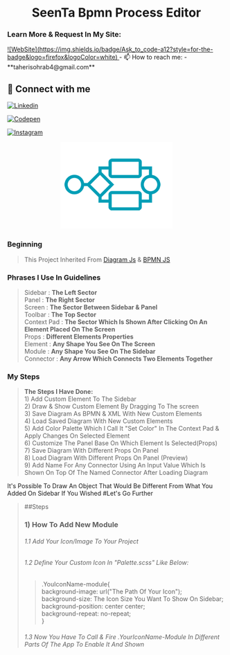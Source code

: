 <h1 align="center">
    SeenTa Bpmn Process Editor
</h1>


<h3>Learn More & Request In My Site:</h3>
<a href="https://asktocode.com">
![WebSite](https://img.shields.io/badge/Ask_to_code-a12?style=for-the-badge&logo=firefox&logoColor=white)
</a>
- 📫 How to reach me: 
  - **taherisohrab4@gmail.com**
    <br>

## 📠 Connect with me

<p align="left">
  <a href="https://www.linkedin.com/in/sohrabtaheri/" target="blank">

![Linkedin](https://img.shields.io/badge/LinkedIn-0077B5?style=for-the-badge&logo=linkedin&logoColor=white)
</a>

  <a href="https://codepen.io/seenta" target="blank">

![Codepen](https://img.shields.io/badge/codepen-purple?style=for-the-badge&logo=codepen&logoColor=white)
</a>

<a href="https://www.instagram.com/asktocode/" target="blank">

![Instagram](https://img.shields.io/badge/Instagram-E4405F?style=for-the-badge&logo=instagram&logoColor=white)
</a>

</p>
<p align="center">
   <img alt="logo" src="./public/icon-process.png" />
</p>


### Beginning
   > This Project Inherited From [Diagram Js](https://github.com/bpmn-io/diagram-js) & [BPMN JS](https://github.com/bpmn-io/bpmn-js)

### Phrases I Use In Guidelines
  > Sidebar : **The Left Sector**
  <br> Panel : **The Right Sector**
  <br> Screen : **The Sector Between Sidebar & Panel**
  <br> Toolbar : **The Top Sector**
  <br> Context Pad : **The Sector Which Is Shown After Clicking On An Element Placed On The Screen**
  <br> Props : **Different Elements Properties**
  <br> Element : **Any Shape You See On The Screen**
  <br> Module : **Any Shape You See On The Sidebar**
  <br> Connector : **Any Arrow Which Connects Two Elements Together**
### My Steps
> **The Steps I Have Done:**
  <br>1) Add Custom Element To The Sidebar
  <br>2) Draw & Show Custom Element By Dragging To The screen
  <br>3) Save Diagram As BPMN & XML With New Custom Elements <br>4) Load Saved Diagram With New Custom Elements
  <br>5) Add Color Palette Which I Call It "Set Color" In The Context Pad & Apply Changes On Selected Element 
  <br>6) Customize The Panel Base On Which Element Is Selected(Props)
  <br>7) Save Diagram With Different Props On Panel
  <br>8) Load Diagram With Different Props On Panel (Preview)
  <br>9) Add Name For Any Connector Using An Input Value Which Is Shown On Top Of The Named Connector After Loading Diagram
  
It's Possible To Draw An Object That Would Be Different From What You Added On Sidebar If You Wished
#Let's Go Further
  > ##Steps
  > ### 1) How To Add New Module
  > ###### 1.1 Add Your Icon/Image To Your Project
  > ###### 1.2 Define Your Custom Icon In "Palette.scss" Like Below:
  >> .YouIconName-module{<br>
  background-image: url("The Path Of Your Icon");<br>
  background-size: The Icon Size You Want To Show On Sidebar;<br>
  background-position: center center;<br>
  background-repeat: no-repeat;<br>
  }
  > ###### 1.3 Now You Have To Call & Fire .YourIconName-Module In Different Parts Of The App To Enable It And Shown  


[//]: # ()
[//]: # ()
[//]: # (<p align="center">)

[//]: # (  <a href="https://github.com/TaheriSohrab/SeenTa-BPMN">)

[//]: # (   <img alt="logo" src="./public/icon-process.png" />)

[//]: # (  </a>)

[//]: # (</p>)

[//]: # ()
[//]: # (<h1 align="center">)

[//]: # (    SeenTa Bpmn Process Editor)

[//]: # (</h1>)

[//]: # ()
[//]: # (<p align="center">)

[//]: # (    <a href="https://github.com/TaheriSohrab/SeenTa-BPMN/blob/main/README.md">English</a> | 中文)

[//]: # (</p>)

[//]: # ()
[//]: # (<p align="center">)

[//]: # (<img alt="GitHub stars" src="https://img.shields.io/github/stars/moon-studio/vite-vue-bpmn-process?style=flat&logo=github" />)

[//]: # (<img alt="GitHub stars" src="https://img.shields.io/github/forks/moon-studio/vite-vue-bpmn-process?style=flat&logo=github" />)

[//]: # (</p>)

[//]: # ()
[//]: # (<p align="center">)

[//]: # (<img src="https://img.shields.io/badge/Vue-3.X-brightgreen" alt="" />)

[//]: # (<img src="https://img.shields.io/badge/Pinia-2.X-brightgreen" alt="" />)

[//]: # (<img src="https://img.shields.io/badge/TypeScript-4.5.4-brightgreen" alt="" />)

[//]: # (<img src="https://img.shields.io/badge/Vite-2.9-brightgreen" alt="" />)

[//]: # (<img src="https://img.shields.io/badge/NaiveUI-2.28-orange" alt="" />)

[//]: # (<img src="https://img.shields.io/badge/Bpmn.js-9.2.2-orange" alt="" />)

[//]: # (</p>)

[//]: # ()
[//]: # ()
[//]: # ()
[//]: # (> 🚀Tips:)

[//]: # (>)

[//]: # (> Diagram.js 最近已经实现了 Type Declares 声明，具体请查看 [Diagram.js]&#40;https://github.com/bpmn-io/diagram-js&#41; 的 **type-declarations** 分支~)

[//]: # (>)

[//]: # (> Bpmn.js 的 Type Declares 声明 目前已经加入到 bpmn-io 团队的任务面板中，但目前处于 **积压状态**。)

[//]: # ()
[//]: # ()
[//]: # ()
[//]: # (## 结构目录)

[//]: # ()
[//]: # (```)

[//]: # (|-- public)

[//]: # (|-- src)

[//]: # (|   |-- additional-functions                       扩展的事件函数方法，包括右键事件等)

[//]: # (|   |-- additional-modules                         bpmn.js 自定义模块（扩展与重写）)

[//]: # (|       |-- AutoPlace)

[//]: # (|       |-- ContextPad)

[//]: # (|       |-- Lint)

[//]: # (|       |-- Palette)

[//]: # (|       |-- PopupMenu)

[//]: # (|       |-- Renderer)

[//]: # (|       |-- Rules)

[//]: # (|       |-- Translate)

[//]: # (|   |-- bo-utils                                   businessObject 相关属性处理函数)

[//]: # (|   |-- components                                 组件 与 bpmn.js 自定义模块)

[//]: # (|       |-- common                                 公共组件)

[//]: # (|       |-- Designer                               流程设计器)

[//]: # (|       |-- Palette                                重写的 bpmn.js 的 Palette 组件)

[//]: # (|       |-- Panel                                  重写的 bpmn.js 的 Panel 组件)

[//]: # (|       |-- Setting                                项目配置表单组件)

[//]: # (|       |-- Toolbar                                编辑器工具栏组件)

[//]: # (|   |-- bpmn-icons                                 bpmn 对应的图标文件 svg)

[//]: # (|   |-- config                                     项目配置文件)

[//]: # (|   |-- moddle-extensions                          bpmn.js 扩展解析文件)

[//]: # (|       |-- activiti.json                          )

[//]: # (|       |-- bpmn.json                              bpmn 基础元素和属性配置)

[//]: # (|       |-- camunda.json                           )

[//]: # (|       |-- flowable.json                          )

[//]: # (|       |-- miyue.json                             自定义扩展配置)

[//]: # (|       |-- zeebe.json                             zeebe 表单配置)

[//]: # (|   |-- store)

[//]: # (|       |-- editor)

[//]: # (|       |-- modeler)

[//]: # (|   |-- styles)

[//]: # (|       |-- camunda-penal.scss                     camunda 官方侧边栏样式)

[//]: # (|       |-- context-pad.scss                       bpmn.js 上下文菜单样式（扩展部分）)

[//]: # (|       |-- designer.scss                          流程设计器样式)

[//]: # (|       |-- index.scss                             项目样式统一入口)

[//]: # (|       |-- palette.scss                           bpmn.js 的 Palette 组件样式（扩展部分）)

[//]: # (|       |-- panel.scss                             bpmn.js 的 Panel 组件样式（重写panel）)

[//]: # (|       |-- setting.scss                           项目配置表单样式)

[//]: # (|       |-- toolbar.scss                           编辑器工具栏样式)

[//]: # (|   |-- utils)

[//]: # (|       |-- EmptyXML.ts                            生成空的 XML 文件)

[//]: # (|       |-- EventEmitter.ts                        事件发布订阅器)

[//]: # (|       |-- files.ts                               文件相关操作)

[//]: # (|       |-- index.ts                               常用工具函数)

[//]: # (|       |-- Logger.ts                              控制台日志输出美化)

[//]: # (|       |-- storage.ts                             本地存储操作)

[//]: # (|       |-- tools.ts                               常用工具函数)

[//]: # (|       |-- uuid.ts                                uuid 生成器)

[//]: # (|   |-- App.vue)

[//]: # (|   |-- main.ts)

[//]: # (|   |-- env.d.ts)

[//]: # (|-- types)

[//]: # (|   |-- bpmn-moddle)

[//]: # (|   |-- declares)

[//]: # (|       |-- bpmn.d.ts                              bpmn.js 的类型声明文件)

[//]: # (|       |-- bpmn-js-bpmnlint.d.ts                  bpmn.js lint 模块)

[//]: # (|       |-- bpmn-js-token-simulation.d.ts          bpmn.js 流转模拟模块)

[//]: # (|       |-- bpmn-moddle.d.ts                       bpmn.js 的 moddle 类型声明文件)

[//]: # (|       |-- camunda-bpmn-moddle.d.ts               camunda 官方 moddle 类型声明文件)

[//]: # (|       |-- diagram.d.ts                           diagram.js 的类型声明文件)

[//]: # (|       |-- diagram-js-direct-editing.d.ts         diagram.js 的双击编辑类型声明文件)

[//]: # (|       |-- didi.d.ts                              [Nikku - didi]&#40;https://github.com/nikku/didi/blob/master/lib/index.d.ts&#41;)

[//]: # (|       |-- moddle.d.ts                            moddle 的类型声明文件)

[//]: # (|       |-- object-refs.d.ts                       )

[//]: # (|   |-- editor)

[//]: # (|-- LICENSE)

[//]: # (|-- README.md)

[//]: # (|-- tsconfig.json)

[//]: # (|-- package.json)

[//]: # (|-- vite.config.js)

[//]: # (```)

[//]: # ()
[//]: # (> Activiti moddle json: https://github.com/Activiti/activiti-modeling-app/blob/master/projects/process-editor/src/services/activiti.json)

[//]: # ()
[//]: # (## 当前功能)

[//]: # ()
[//]: # (### 1. 工具栏)

[//]: # ()
[//]: # (- [x] 导入文件)

[//]: # (- [x] 导出文件（xml, bpmn, svg）)

[//]: # (- [x] 预览文件字符串（xml, json）)

[//]: # (- [x] 元素对其（垂直上中下、水平左中右）)

[//]: # (- [x] 缩放)

[//]: # (- [x] 撤销恢复与重做)

[//]: # (- [x] 扩展功能（流程模拟，小地图，快捷键提示，bpmn 事件查询）)

[//]: # ()
[//]: # (### 2. 编辑器)

[//]: # ()
[//]: # (- [x] 自定义流程id与名称)

[//]: # (- [x] 可选流程引擎（camunda，activiti，flowable）)

[//]: # (- [x] 动态背景设置)

[//]: # (- [x] 自定义 PaletteProvider)

[//]: # (- [x] 自定义 Renderer)

[//]: # (- [x] 自定义 ContentPadProvider)

    